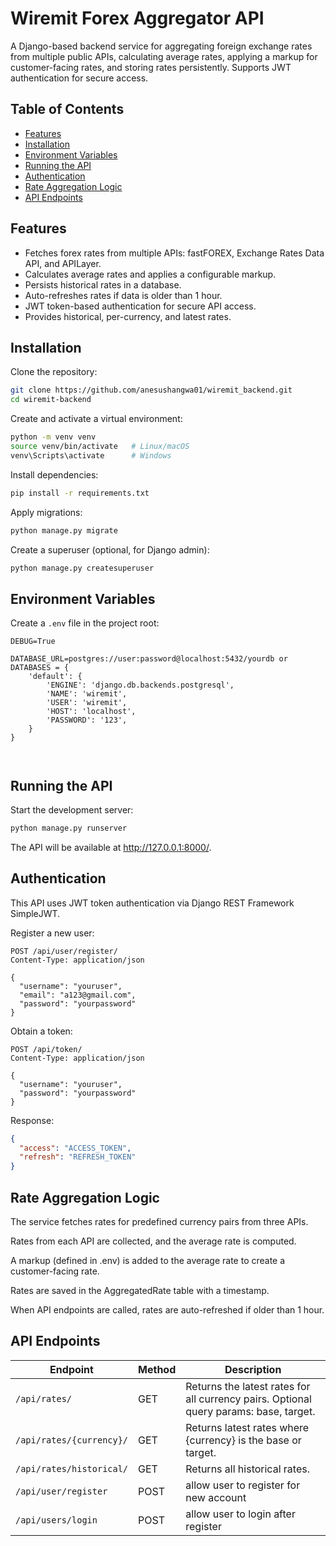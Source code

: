 # Wiremit Forex Aggregator API

A Django-based backend service for aggregating foreign exchange rates from multiple public APIs, calculating average rates, applying a markup for customer-facing rates, and storing rates persistently. Supports JWT authentication for secure access.

## Table of Contents

- [Features](#features)
- [Installation](#installation)
- [Environment Variables](#environment-variables)
- [Running the API](#running-the-api)
- [Authentication](#authentication)
- [Rate Aggregation Logic](#rate-aggregation-logic)
- [API Endpoints](#api-endpoints)

## Features

- Fetches forex rates from multiple APIs: fastFOREX, Exchange Rates Data API, and APILayer.
- Calculates average rates and applies a configurable markup.
- Persists historical rates in a database.
- Auto-refreshes rates if data is older than 1 hour.
- JWT token-based authentication for secure API access.
- Provides historical, per-currency, and latest rates.

## Installation

Clone the repository:

```bash
git clone https://github.com/anesushangwa01/wiremit_backend.git
cd wiremit-backend
```

Create and activate a virtual environment:

```bash
python -m venv venv
source venv/bin/activate   # Linux/macOS
venv\Scripts\activate      # Windows
```

Install dependencies:

```bash
pip install -r requirements.txt
```

Apply migrations:

```bash
python manage.py migrate
```

Create a superuser (optional, for Django admin):

```bash
python manage.py createsuperuser
```

## Environment Variables

Create a `.env` file in the project root:

```env
DEBUG=True

DATABASE_URL=postgres://user:password@localhost:5432/yourdb or 
DATABASES = {
    'default': {
        'ENGINE': 'django.db.backends.postgresql',
        'NAME': 'wiremit',
        'USER': 'wiremit',
        'HOST': 'localhost',
        'PASSWORD': '123',
    }
}



```

## Running the API

Start the development server:

```bash
python manage.py runserver
```

The API will be available at http://127.0.0.1:8000/.

## Authentication

This API uses JWT token authentication via Django REST Framework SimpleJWT.

Register a new user:

```http
POST /api/user/register/
Content-Type: application/json

{
  "username": "youruser",
  "email": "a123@gmail.com",
  "password": "yourpassword"
}
```

Obtain a token:

```http
POST /api/token/
Content-Type: application/json

{
  "username": "youruser",
  "password": "yourpassword"
}
```

Response:

```json
{
  "access": "ACCESS_TOKEN",
  "refresh": "REFRESH_TOKEN"
}
```





## Rate Aggregation Logic

The service fetches rates for predefined currency pairs from three APIs.

Rates from each API are collected, and the average rate is computed.

A markup (defined in .env) is added to the average rate to create a customer-facing rate.

Rates are saved in the AggregatedRate table with a timestamp.

When API endpoints are called, rates are auto-refreshed if older than 1 hour.

## API Endpoints

| Endpoint | Method | Description |
|----------|--------|-------------|
| `/api/rates/` | GET | Returns the latest rates for all currency pairs. Optional query params: base, target. |
| `/api/rates/{currency}/` | GET | Returns latest rates where {currency} is the base or target. |
| `/api/rates/historical/` | GET | Returns all historical rates. |
| `/api/user/register` | POST | allow user to register for new account |
| `/api/users/login` | POST | allow user to login after register |

